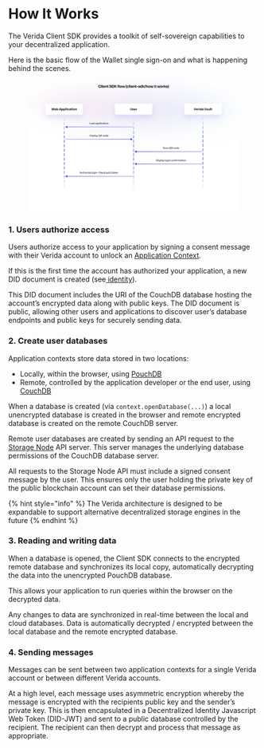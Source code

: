 # How It Works

The Verida Client SDK provides a toolkit of self-sovereign capabilities to your decentralized application.

Here is the basic flow of the Wallet single sign-on and what is happening behind the scenes.

<figure><img src="../../.gitbook/assets/client_sdk_how_it_works-240b18c01f33634e5d99244f69cb77fb.png" alt=""><figcaption></figcaption></figure>

### 1. Users authorize access[​](https://developers.verida.network/docs/client-sdk/how-it-works#1-users-authorize-access) <a href="#id-1-users-authorize-access" id="id-1-users-authorize-access"></a>

Users authorize access to your application by signing a consent message with their Verida account to unlock an [Application Context](../concepts/application-contexts.md).

If this is the first time the account has authorized your application, a new DID document is created (see[ identity](../concepts/accounts-and-identity.md)).

This DID document includes the URI of the CouchDB database hosting the account’s encrypted data along with public keys. The DID document is public, allowing other users and applications to discover user’s database endpoints and public keys for securely sending data.

### 2. Create user databases[​](https://developers.verida.network/docs/client-sdk/how-it-works#2-create-user-databases) <a href="#id-2-create-user-databases" id="id-2-create-user-databases"></a>

Application contexts store data stored in two locations:

* Locally, within the browser, using [PouchDB](https://pouchdb.com/)
* Remote, controlled by the application developer or the end user, using [CouchDB](https://couchdb.apache.org/)

When a database is created (via `context.openDatabase(...)`) a local unencrypted database is created in the browser and remote encrypted database is created on the remote CouchDB server.

Remote user databases are created by sending an API request to the [Storage Node](broken-reference) API server. This server manages the underlying database permissions of the CouchDB database server.

All requests to the Storage Node API must include a signed consent message by the user. This ensures only the user holding the private key of the public blockchain account can set their database permissions.

{% hint style="info" %}
The Verida architecture is designed to be expandable to support alternative decentralized storage engines in the future
{% endhint %}

### 3. Reading and writing data[​](https://developers.verida.network/docs/client-sdk/how-it-works#3-reading-and-writing-data) <a href="#id-3-reading-and-writing-data" id="id-3-reading-and-writing-data"></a>

When a database is opened, the Client SDK connects to the encrypted remote database and synchronizes its local copy, automatically decrypting the data into the unencrypted PouchDB database.

This allows your application to run queries within the browser on the decrypted data.

Any changes to data are synchronized in real-time between the local and cloud databases. Data is automatically decrypted / encrypted between the local database and the remote encrypted database.

### 4. Sending messages[​](https://developers.verida.network/docs/client-sdk/how-it-works#4-sending-messages) <a href="#id-4-sending-messages" id="id-4-sending-messages"></a>

Messages can be sent between two application contexts for a single Verida account or between different Verida accounts.

At a high level, each message uses asymmetric encryption whereby the message is encrypted with the recipients public key and the sender’s private key. This is then encapsulated in a Decentralized Identity Javascript Web Token (DID-JWT) and sent to a public database controlled by the recipient. The recipient can then decrypt and process that message as appropriate.
